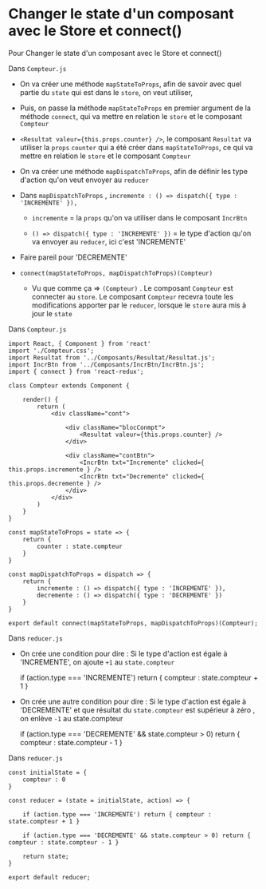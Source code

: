 # Changer le state d'un composant avec le Store et connect()

Pour Changer le state d'un composant avec le Store et connect()

Dans `Compteur.js`

- On va créer une méthode `mapStateToProps`, afin de savoir avec quel partie du `state` qui est dans le `store`, on veut utiliser, 

- Puis, on passe la méthode `mapStateToProps` en premier argument de la méthode `connect`, qui va mettre en relation le `store` et le composant `Compteur`

- `<Resultat valeur={this.props.counter} />`, le composant `Resultat` va utiliser la `props` `counter` qui a été créer dans `mapStateToProps`, ce qui va mettre en relation le `store` et le composant `Compteur`

- On va créer une méthode `mapDispatchToProps`, afin de définir les type d'action qu'on veut envoyer au `reducer`

- Dans `mapDispatchToProps` , `incremente : () => dispatch({ type : 'INCREMENTE' }), ` 

    - `incremente` = la `props` qu'on va utiliser dans le composant `IncrBtn`

    - `() => dispatch({ type : 'INCREMENTE' })` = le type d'action qu'on va envoyer au `reducer`, ici c'est 'INCREMENTE'

- Faire pareil pour 'DECREMENTE'

- `connect(mapStateToProps, mapDispatchToProps)(Compteur)`

    - Vu que comme ça => `(Compteur)` . Le composant `Compteur` est connecter au `store`. Le composant `Compteur` recevra toute les modifications apporter par le `reducer`, lorsque le `store` aura mis à jour le `state`

Dans `Compteur.js`

    import React, { Component } from 'react'
    import './Compteur.css';
    import Resultat from '../Composants/Resultat/Resultat.js';
    import IncrBtn from '../Composants/IncrBtn/IncrBtn.js';
    import { connect } from 'react-redux';

    class Compteur extends Component {

        render() {
            return (
                <div className="cont">
                    
                    <div className="blocConmpt">
                        <Resultat valeur={this.props.counter} />
                    </div>

                    <div className="contBtn">
                        <IncrBtn txt="Incremente" clicked={ this.props.incremente } />
                        <IncrBtn txt="Decremente" clicked={ this.props.decremente } />
                    </div>
                </div>
            )
        }
    }

    const mapStateToProps = state => {
        return {
            counter : state.compteur
        }
    }

    const mapDispatchToProps = dispatch => {
        return {
            incremente : () => dispatch({ type : 'INCREMENTE' }), 
            decremente : () => dispatch({ type : 'DECREMENTE' }) 
        }
    }

    export default connect(mapStateToProps, mapDispatchToProps)(Compteur);


Dans `reducer.js`

- On crée une condition pour dire : Si le type d'action est égale à 'INCREMENTE', on ajoute `+1` au `state.compteur `

    if (action.type === 'INCREMENTE') return { compteur : state.compteur + 1 }

- On crée une autre condition pour dire : Si le type d'action est égale à 'DECREMENTE' et que résultat du `state.compteur` est supérieur à zéro , on enlève `-1` au state.compteur 

    if (action.type === 'DECREMENTE' && state.compteur > 0) return { compteur : state.compteur - 1 }

Dans `reducer.js`

    const initialState = {
        compteur : 0
    }

    const reducer = (state = initialState, action) => {

        if (action.type === 'INCREMENTE') return { compteur : state.compteur + 1 }

        if (action.type === 'DECREMENTE' && state.compteur > 0) return { compteur : state.compteur - 1 }

        return state;
    }

    export default reducer;